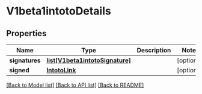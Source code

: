 # V1beta1intotoDetails

## Properties
Name | Type | Description | Notes
------------ | ------------- | ------------- | -------------
**signatures** | [**list[V1beta1intotoSignature]**](V1beta1intotoSignature.md) |  | [optional] 
**signed** | [**IntotoLink**](IntotoLink.md) |  | [optional] 

[[Back to Model list]](../README.md#documentation-for-models) [[Back to API list]](../README.md#documentation-for-api-endpoints) [[Back to README]](../README.md)


